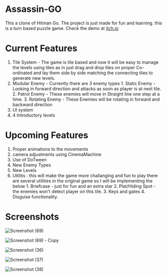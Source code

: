 # Assassin-GO
This a clone of Hitman Go. The project is just made for fun and learning. this is a turn based puzzle game. Check the demo at [itch.io](https://wolfstreak.itch.io/assassin-go)
# Current Features
1. Tile System - The game is tile based and now it will be easy to manage the levels using tiles as in just drag and drop tiles on proper Co-ordinated and lay them side by side matching the connecting tiles to generate new levels.
2. Modular Enemy - Currently there are 3 enemy types
          1. Static Enemy - Looking in forward direction and attacks as soon as player is at next tile.
          2. Patrol Enemy - These enemies will move in Straight line one step at a time.
          3. Rotating Enemy - These Enemies will be rotating in forward and backward direction
3. UI system
4. 4 Introductory levels

# Upcoming Features
1. Proper animations to the movements
2. camera adjustments using CinemaMachine
3. Use of DoTween
4. New Enemy Types
5. New Levels
6. Utilitis : this will make the game more challanging and fun to play
        there are several utilities in the original game so I will be implementing the below
        1. Briefcase - just for fun and an extra star
        2. Plat/Hiding Spot - the enemies won't detect player on this tile.
        3. Keys and gates
        4. Disguise functionality.
# Screenshots
![Screenshot (69)](https://user-images.githubusercontent.com/108297565/235146704-1bca3816-c044-4a41-8ef6-8031b15641bc.png)

![Screenshot (69) - Copy](https://user-images.githubusercontent.com/108297565/235147219-50158c80-1e9e-46c7-a20b-b1991729baa4.png)

![Screenshot (36)](https://user-images.githubusercontent.com/108297565/233934513-568bd0f5-ae37-4c7a-b5eb-bc4a945e8879.png)

![Screenshot (37)](https://user-images.githubusercontent.com/108297565/233934528-858407c8-84d1-4198-87ad-7b87b0638a81.png)

![Screenshot (38)](https://user-images.githubusercontent.com/108297565/233934544-342554a2-ec55-4cd5-b8a9-4108c49dba90.png)
